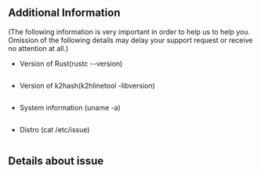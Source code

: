## Additional Information
(The following information is very important in order to help us to help you. Omission of the following details may delay your support request or receive no attention at all.)

- Version of Rust(rustc --version)
 ```
 ```

- Version of k2hash(k2hlinetool -libversion)
 ```
 ```

- System information (uname -a)
 ```
 ```

- Distro (cat /etc/issue)
 ```
 ```

## Details about issue

